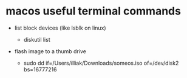 # macos useful terminal commands

- list block devices (like lsblk on linux)
  - diskutil list

- flash image to a thumb drive
  - sudo dd if=/Users/illiak/Downloads/someos.iso of=/dev/disk2 bs=16777216
